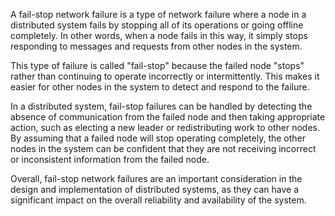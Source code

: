 A fail-stop network failure is a type of network failure where a node in a distributed system fails by stopping all of its operations or going offline completely. In other words, when a node fails in this way, it simply stops responding to messages and requests from other nodes in the system.

This type of failure is called "fail-stop" because the failed node "stops" rather than continuing to operate incorrectly or intermittently. This makes it easier for other nodes in the system to detect and respond to the failure.

In a distributed system, fail-stop failures can be handled by detecting the absence of communication from the failed node and then taking appropriate action, such as electing a new leader or redistributing work to other nodes. By assuming that a failed node will stop operating completely, the other nodes in the system can be confident that they are not receiving incorrect or inconsistent information from the failed node.

Overall, fail-stop network failures are an important consideration in the design and implementation of distributed systems, as they can have a significant impact on the overall reliability and availability of the system.